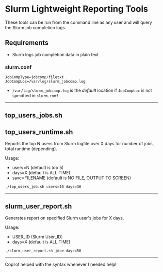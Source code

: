 # Slurm Lightweight Reporting Tools

These tools can be run from the command line as any user and will query the Slurm job completion logs.

## Requirements

* Slurm logs job completion data in plain text

### slurm.conf

```
JobCompType=jobcomp/filetxt
JobCompLoc=/var/log/slurm_jobcomp.log
```
- `/var/log/slurm_jobcomp.log` is the *default* location if `JobCompLoc` is not specified in `slurm.conf`

---
## top_users_jobs.sh
## top_users_runtime.sh
Reports the top N users from Slurm logfile over X days for number of jobs, total runtime (depending).

Usage:
- users=N (default is top 5)
- days=X (default is ALL TIME)
- save=FILENAME (default is NO FILE, OUTPUT TO SCREEN)

`./top_users_job.sh users=10 days=30`

---

## slurm_user_report.sh
Generates report on specified Slurm user's jobs for X days.

Usage:
- USER_ID (Slurm User_ID)
- days=X (default is ALL TIME)

`./slurm_user_report.sh jdoe days=50`

---
Copilot helped with the syntax whenever I needed help!
